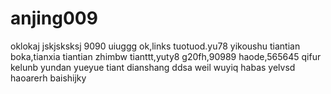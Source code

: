 # anjing009
oklokaj
jskjsksksj
9090
uiuggg
ok,links
tuotuod.yu78
yikoushu
tiantian
boka,tianxia
tiantian
zhimbw
tianttt,yuty8
g20fh,90989
haode,565645
qifur
kelunb
yundan
yueyue
tiant
dianshang
ddsa
weil
wuyiq
habas
yelvsd
haoarerh
baishijky
